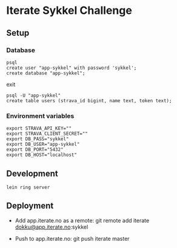 # Iterate Sykkel Challenge

## Setup
### Database
    psql
    create user "app-sykkel" with password 'sykkel';
    create database "app-sykkel";

exit

    psql -U "app-sykkel"
    create table users (strava_id bigint, name text, token text);

### Environment variables
    export STRAVA_API_KEY=""
    export STRAVA_CLIENT_SECRET=""
    export DB_PASS="sykkel"
    export DB_USER="app-sykkel"
    export DB_PORT="5432"
    export DB_HOST="localhost"

## Development
    lein ring server

## Deployment
 - Add app.iterate.no as a remote:
    git remote add iterate dokku@app.iterate.no:sykkel


 - Push to app.iterate.no:
    git push iterate master
